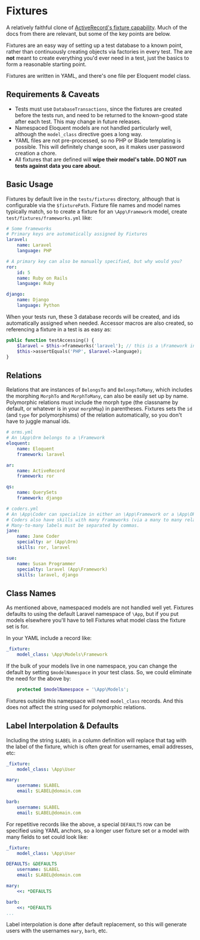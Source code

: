 # Fixtures

A relatively faithful clone of [ActiveRecord's fixture capability](https://guides.rubyonrails.org/testing.html#the-low-down-on-fixtures).
Much of the docs from there are relevant, but some of the key points are below.

Fixtures are an easy way of setting up a test database to a known point, rather than continuously creating objects via factories in every test.
The are **not** meant to create everything you'd ever need in a test, just the basics to form a reasonable starting point.

Fixtures are written in YAML, and there's one file per Eloquent model class.

## Requirements & Caveats

- Tests must use `DatabaseTransactions`, since the fixtures are created before the tests run, and need to be returned
to the known-good state after each test. This may change in future releases.
- Namespaced Eloquent models are not handled particularly well, although the `model_class` directive goes a long way.
- YAML files are not pre-processed, so no PHP or Blade templating is possible. This will definitely change soon, as it makes user password creation
a chore.
- All fixtures that are defined will **wipe their model's table. DO NOT run tests against data you care about**.

## Basic Usage

Fixtures by default live in the `tests/fixtures` directory, although that is configurable via the `$fixturePath`. Fixture file names and model names 
typically match, so to create a fixture for an `\App\Framework` model, create `test/fixtures/frameworks.yml` like:

```yaml
# Some frameworks
# Primary keys are automatically assigned by Fixtures
laravel:
    name: Laravel
    language: PHP

# A primary key can also be manually specified, but why would you?
ror:
    id: 5
    name: Ruby on Rails
    language: Ruby

django:
    name: Django
    language: Python
```

When your tests run, these 3 database records will be created, and ids automatically assigned when needed. Accessor macros are also created, so referencing a 
fixture in a test is as easy as:

```php
public function testAccessing() {
    $laravel = $this->frameworks('laravel'); // this is a \Framework instance
    $this->assertEquals('PHP', $laravel->language);
}
```

## Relations

Relations that are instances of `BelongsTo` and `BelongsToMany`, which includes the morphing `MorphTo` and `MorphToMany`, can also be easily set up by
name. Polymorphic relations must include the morph type (the classname by default, or whatever is in your `morphMap`) in parentheses. Fixtures sets 
the `id` (and `type` for polymorphisms) of the relation automatically, so you don't have to juggle manual ids.


```yaml
# orms.yml
# An \App\Orm belongs to a \Framework
eloquent:
    name: Eloquent
    framework: laravel

ar:
    name: ActiveRecord
    framework: ror

qs:
    name: QuerySets
    framework: django
```

```yaml
# coders.yml
# An \App\Coder can specialize in either an \App\Framework or a \App\ORM (via a polymorphic relationship)
# Coders also have skills with many Frameworks (via a many to many relationship)
# Many-to-many labels must be separated by commas.
jane:
    name: Jane Coder
    specialty: ar (App\Orm)
    skills: ror, laravel

sue:
    name: Susan Programmer
    specialty: laravel (App\Framework)
    skills: laravel, django
```

## Class Names

As mentioned above, namespaced models are not handled well yet. Fixtures defaults to using the default Laravel namespace of `\App`, but if you put models
elsewhere you'll have to tell Fixtures what model class the fixture set is for.

In your YAML include a record like:

```yaml
_fixture:
    model_class: \App\Models\Framework
```

If the bulk of your models live in one namespace, you can change the default by setting `$modelNamespace` in your test class. So, we could eliminate the
need for the above by:

```php
    protected $modelNamespace = '\App\Models';
```

Fixtures outside this namepsace will need `model_class` records. And this does not affect the string used for polymorphic relations.


## Label Interpolation & Defaults

Including the string `$LABEL` in a column definition will replace that tag with the label of the fixture, which is often great for usernames, email
addresses, etc:

```yaml
_fixture:
    model_class: \App\User

mary:
    username: $LABEL
    email: $LABEL@domain.com

barb:
    username: $LABEL
    email: $LABEL@domain.com
```

For repetitive records like the above, a special `DEFAULTS` row can be specified using YAML anchors, so a longer user fixture set or a model with many
fields to set could look like:

```yaml
_fixture:
    model_class: \App\User

DEFAULTS: &DEFAULTS
    username: $LABEL
    email: $LABEL@domain.com

mary:
    <<: *DEFAULTS

barb:
    <<: *DEFAULTS
...
```

Label interpolation is done after default replacement, so this will generate users with the usernames `mary`, `barb`, etc.
